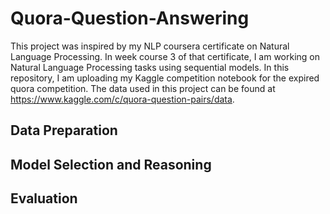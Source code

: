 # Quora-Question-Answering
This project was inspired by my NLP coursera certificate on Natural Language Processing. In week course 3 of that certificate, I am working on Natural Language Processing tasks using sequential models. In this repository, I am uploading my Kaggle competition notebook for the expired quora competition. The data used in this project can be found at https://www.kaggle.com/c/quora-question-pairs/data. 

## Data Preparation

## Model Selection and Reasoning

## Evaluation
